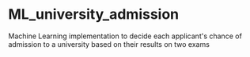 # ML_university_admission
Machine Learning implementation to decide each applicant's chance of admission to a university based on their results on two exams
